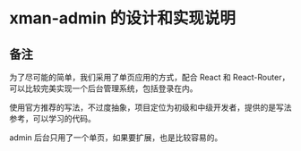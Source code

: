 xman-admin 的设计和实现说明
===

## 备注

为了尽可能的简单，我们采用了单页应用的方式，配合 React 和 React-Router，可以比较完美实现一个后台管理系统，包括登录在内。

使用官方推荐的写法，不过度抽象，项目定位为初级和中级开发者，提供的是写法参考，可以学习的代码。

admin 后台只用了一个单页，如果要扩展，也是比较容易的。
